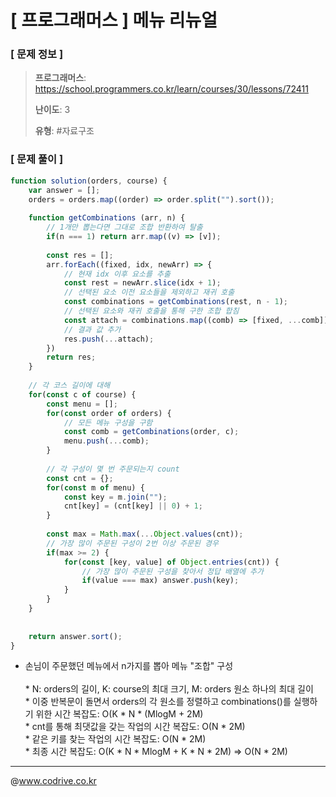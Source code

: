 # [ 프로그래머스 ] 메뉴 리뉴얼

### [ 문제 정보 ]
> **프로그래머스**: https://school.programmers.co.kr/learn/courses/30/lessons/72411
> 
> **난이도**: 3
>
> **유형**: #자료구조


### [ 문제 풀이 ]
```JavaScript
function solution(orders, course) {
    var answer = [];
    orders = orders.map((order) => order.split("").sort());
    
    function getCombinations (arr, n) {
        // 1개만 뽑는다면 그대로 조합 반환하여 탈출
        if(n === 1) return arr.map((v) => [v]);
        
        const res = [];
        arr.forEach((fixed, idx, newArr) => {
            // 현재 idx 이후 요소를 추출
            const rest = newArr.slice(idx + 1);
            // 선택된 요소 이전 요소들을 제외하고 재귀 호출
            const combinations = getCombinations(rest, n - 1);
            // 선택된 요소와 재귀 호출을 통해 구한 조합 합침
            const attach = combinations.map((comb) => [fixed, ...comb]);
            // 결과 값 추가
            res.push(...attach);
        })
        return res;
    }
    
    // 각 코스 길이에 대해
    for(const c of course) {
        const menu = [];
        for(const order of orders) {
            // 모든 메뉴 구성을 구함
            const comb = getCombinations(order, c);
            menu.push(...comb);
        }
        
        // 각 구성이 몇 번 주문되는지 count
        const cnt = {};
        for(const m of menu) {
            const key = m.join("");
            cnt[key] = (cnt[key] || 0) + 1;
        }
   
        const max = Math.max(...Object.values(cnt));
        // 가장 많이 주문된 구성이 2번 이상 주문된 경우
        if(max >= 2) {
            for(const [key, value] of Object.entries(cnt)) {
                // 가장 많이 주문된 구성을 찾아서 정답 배열에 추가
                if(value === max) answer.push(key);
            }
        }
    }
    
    
    return answer.sort();
}
```
* 손님이 주문했던 메뉴에서 n가지를 뽑아 메뉴 "조합" 구성<br><br>* N: orders의 길이, K: course의 최대 크기, M: orders 원소 하나의 최대 길이<br>* 이중 반복문이 돌면서 orders의 각 원소를 정렬하고 combinations()를 실행하기 위한 시간 복잡도: O(K * N * (MlogM + 2M)<br>* cnt를 통해 최댓값을 갖는 작업의 시간 복잡도: O(N * 2M)<br>* 같은 키를 찾는 작업의 시간 복잡도: O(N * 2M)<br>* 최종 시간 복잡도: O(K * N * MlogM + K * N * 2M) => O(N * 2M)


---
@www.codrive.co.kr